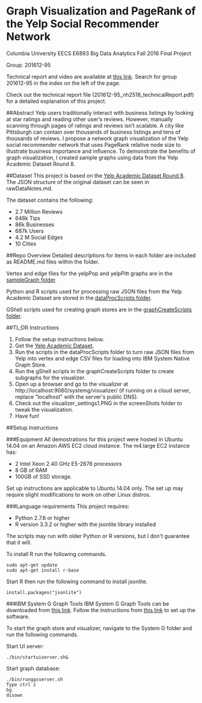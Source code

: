 # Graph Visualization and PageRank of the Yelp Social Recommender Network

Columbia University EECS E6893 Big Data Analytics Fall 2016 Final Project

Group: 201612-95

Technical report and video are available at [this link](http://www.ee.columbia.edu/~cylin/course/bigdata/projects/). 
Search for group 201612-95 in the index on the left of the page.

Check out the technical report file (201612-95_nh2518_technicalReport.pdf) for a detailed explanation of this project.

##Abstract
Yelp users traditionally interact with business listings by looking at star ratings and reading other user’s reviews. However, manually scanning through pages of ratings and reviews isn’t scalable. A city like Pittsburgh can contain over thousands of business listings and tens of thousands of reviews. I propose a network graph visualization of the Yelp social recommender network that uses PageRank relative node size to illustrate business importance and influence. To demonstrate the benefits of graph visualization, I created sample graphs using data from the Yelp Academic Dataset Round 8. 

##Dataset
This project is based on the [Yelp Academic Dataset Round 8](https://www.yelp.com/dataset_challenge).
The JSON structure of the original dataset can be seen in rawDataNotes.md.

The dataset contains the following:
- 2.7 Million Reviews
- 648k Tips
- 86k Businesses
- 687k Users
- 4.2 M Social Edges
- 10 Cities

##Repo Overview
Detailed descriptions for items in each folder are included as README.md files within the folder.

Vertex and edge files for the yelpPop and yelpPitt graphs are in the [sampleGraph folder](https://github.com/Aneapiy/graph_visualization_Yelp/tree/master/sampleGraph).

Python and R scripts used for processing raw JSON files from the Yelp Academic Dataset
are stored in the [dataProcScripts folder](https://github.com/Aneapiy/graph_visualization_Yelp/tree/master/dataProcScripts).

GShell scripts used for creating graph stores are in the [graphCreateScripts folder](https://github.com/Aneapiy/graph_visualization_Yelp/tree/master/graphCreateScripts).

##TL;DR Instructions
1. Follow the setup instructions below.
2. Get the [Yelp Academic Dataset](https://www.yelp.com/dataset_challenge).
3. Run the scripts in the dataProcScripts folder to turn raw JSON files from Yelp into vertex and edge CSV files for
loading into IBM System Native Graph Store.
4. Run the gShell scripts in the graphCreateScripts folder to create subgraphs for the visualizer.
5. Open up a browser and go to the visualizer at http://localhost:9080/systemg/visualizer/ 
(if running on a cloud server, replace "localhost" with the server's public DNS).
6. Check out the visualizer_settings1.PNG in the screenShots folder to tweak the visualization.
7. Have fun!

##Setup Instructions

###Equipment
All demostrations for this project were hosted in Ubuntu 14.04 on an Amazon AWS EC2 cloud instance. 
The m4.large EC2 instance has:
- 2 Intel Xeon 2.40 GHz E5-2676 processors
- 8 GB of RAM
- 100GB of SSD storage.

Set up instructions are applicable to Ubuntu 14.04 only. The set up may require slight modifications to work
on other Linux distros.

###Language requirements
This project requires:
- Python 2.7.6 or higher
- R version 3.3.2 or higher with the jsonlite library installed

The scripts may run with older Python or R versions, but I don't guarantee that it will.

To install R run the following commands.
```
sudo apt-get update
sudo apt-get install r-base
```
Start R then run the following command to install jsonlite.
```
install.packages("jsonlite")
```

###IBM System G Graph Tools
IBM System G Graph Tools can be downloaded from [this link](http://systemg.research.ibm.com/download.html).
Follow the instructions from [this link](http://systemg.research.ibm.com/1.5.0/setup.html) to set up the software.

To start the graph store and visualizer, navigate to the System G folder and run the following commands.

Start UI server:
```
./bin/startuiserver.sh&
```
Start graph database:
```
./bin/runggsserver.sh
Type ctrl z
bg
disown
```
